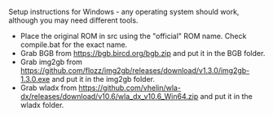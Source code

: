 Setup instructions for Windows - any operating system should work, although you may need different tools.
* Place the original ROM in src using the "official" ROM name.  Check compile.bat for the exact name.
* Grab BGB from https://bgb.bircd.org/bgb.zip and put it in the BGB folder.
* Grab img2gb from https://github.com/flozz/img2gb/releases/download/v1.3.0/img2gb-1.3.0.exe and put it in the img2gb folder.
* Grab wladx from https://github.com/vhelin/wla-dx/releases/download/v10.6/wla_dx_v10.6_Win64.zip and put it in the wladx folder.
